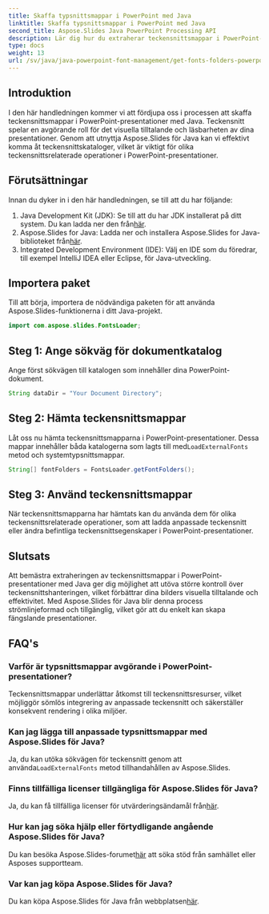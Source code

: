 ```yaml
---
title: Skaffa typsnittsmappar i PowerPoint med Java
linktitle: Skaffa typsnittsmappar i PowerPoint med Java
second_title: Aspose.Slides Java PowerPoint Processing API
description: Lär dig hur du extraherar teckensnittsmappar i PowerPoint-presentationer med Java med Aspose.Slides, vilket förbättrar dina presentationsdesignmöjligheter.
type: docs
weight: 13
url: /sv/java/java-powerpoint-font-management/get-fonts-folders-powerpoint-java/
---
```

## Introduktion
I den här handledningen kommer vi att fördjupa oss i processen att skaffa teckensnittsmappar i PowerPoint-presentationer med Java. Teckensnitt spelar en avgörande roll för det visuella tilltalande och läsbarheten av dina presentationer. Genom att utnyttja Aspose.Slides för Java kan vi effektivt komma åt teckensnittskataloger, vilket är viktigt för olika teckensnittsrelaterade operationer i PowerPoint-presentationer.
## Förutsättningar
Innan du dyker in i den här handledningen, se till att du har följande:
1.  Java Development Kit (JDK): Se till att du har JDK installerat på ditt system. Du kan ladda ner den från[här](https://www.oracle.com/java/technologies/javase-jdk11-downloads.html).
2.  Aspose.Slides for Java: Ladda ner och installera Aspose.Slides for Java-biblioteket från[här](https://releases.aspose.com/slides/java/).
3. Integrated Development Environment (IDE): Välj en IDE som du föredrar, till exempel IntelliJ IDEA eller Eclipse, för Java-utveckling.

## Importera paket
Till att börja, importera de nödvändiga paketen för att använda Aspose.Slides-funktionerna i ditt Java-projekt.
```java
import com.aspose.slides.FontsLoader;
```
## Steg 1: Ange sökväg för dokumentkatalog
Ange först sökvägen till katalogen som innehåller dina PowerPoint-dokument.
```java
String dataDir = "Your Document Directory";
```
## Steg 2: Hämta teckensnittsmappar
 Låt oss nu hämta teckensnittsmapparna i PowerPoint-presentationer. Dessa mappar innehåller båda katalogerna som lagts till med`LoadExternalFonts` metod och systemtypsnittsmappar.
```java
String[] fontFolders = FontsLoader.getFontFolders();
```
## Steg 3: Använd teckensnittsmappar
När teckensnittsmapparna har hämtats kan du använda dem för olika teckensnittsrelaterade operationer, som att ladda anpassade teckensnitt eller ändra befintliga teckensnittsegenskaper i PowerPoint-presentationer.

## Slutsats
Att bemästra extraheringen av teckensnittsmappar i PowerPoint-presentationer med Java ger dig möjlighet att utöva större kontroll över teckensnittshanteringen, vilket förbättrar dina bilders visuella tilltalande och effektivitet. Med Aspose.Slides för Java blir denna process strömlinjeformad och tillgänglig, vilket gör att du enkelt kan skapa fängslande presentationer.
## FAQ's
### Varför är typsnittsmappar avgörande i PowerPoint-presentationer?
Teckensnittsmappar underlättar åtkomst till teckensnittsresurser, vilket möjliggör sömlös integrering av anpassade teckensnitt och säkerställer konsekvent rendering i olika miljöer.
### Kan jag lägga till anpassade typsnittsmappar med Aspose.Slides för Java?
 Ja, du kan utöka sökvägen för teckensnitt genom att använda`LoadExternalFonts` metod tillhandahållen av Aspose.Slides.
### Finns tillfälliga licenser tillgängliga för Aspose.Slides för Java?
 Ja, du kan få tillfälliga licenser för utvärderingsändamål från[här](https://purchase.aspose.com/temporary-license/).
### Hur kan jag söka hjälp eller förtydligande angående Aspose.Slides för Java?
 Du kan besöka Aspose.Slides-forumet[här](https://forum.aspose.com/c/slides/11) att söka stöd från samhället eller Asposes supportteam.
### Var kan jag köpa Aspose.Slides för Java?
 Du kan köpa Aspose.Slides för Java från webbplatsen[här](https://purchase.aspose.com/buy).